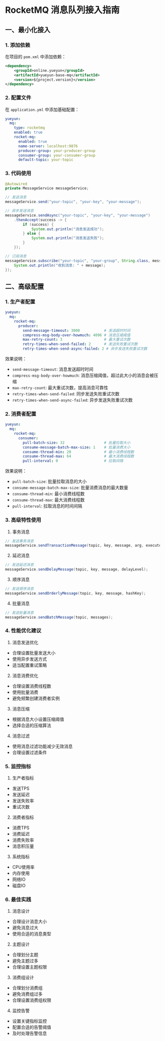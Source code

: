 # RocketMQ 消息队列接入指南

## 一、最小化接入

### 1. 添加依赖

在项目的 `pom.xml` 中添加依赖：

```xml
<dependency>
    <groupId>online.yueyun</groupId>
    <artifactId>yueyun-base-mq</artifactId>
    <version>${project.version}</version>
</dependency>
```

### 2. 配置文件

在 `application.yml` 中添加基础配置：

```yaml
yueyun:
  mq:
    type: rocketmq
    enabled: true
    rocket-mq:
      enabled: true
      name-server: localhost:9876
      producer-group: your-producer-group
      consumer-group: your-consumer-group
      default-topic: your-topic
```

### 3. 代码使用

```java
@Autowired
private MessageService messageService;

// 发送消息
messageService.send("your-topic", "your-key", "your-message");

// 异步发送消息
messageService.sendAsync("your-topic", "your-key", "your-message")
    .thenAccept(success -> {
        if (success) {
            System.out.println("消息发送成功");
        } else {
            System.out.println("消息发送失败");
        }
    });

// 订阅消息
messageService.subscribe("your-topic", "your-group", String.class, message -> {
    System.out.println("收到消息: " + message);
});
```

## 二、高级配置

### 1. 生产者配置

```yaml
yueyun:
  mq:
    rocket-mq:
      producer:
        send-message-timeout: 3000           # 发送超时时间
        compress-msg-body-over-howmuch: 4096 # 消息压缩阈值
        max-retry-count: 3                   # 最大重试次数
        retry-times-when-send-failed: 2      # 发送失败重试次数
        retry-times-when-send-async-failed: 2 # 异步发送失败重试次数
```

效果说明：
- `send-message-timeout`: 消息发送超时时间
- `compress-msg-body-over-howmuch`: 消息压缩阈值，超过此大小的消息会被压缩
- `max-retry-count`: 最大重试次数，提高消息可靠性
- `retry-times-when-send-failed`: 同步发送失败重试次数
- `retry-times-when-send-async-failed`: 异步发送失败重试次数

### 2. 消费者配置

```yaml
yueyun:
  mq:
    rocket-mq:
      consumer:
        pull-batch-size: 32                  # 批量拉取大小
        consume-message-batch-max-size: 1    # 批量消费大小
        consume-thread-min: 20               # 最小消费线程数
        consume-thread-max: 64               # 最大消费线程数
        pull-interval: 0                     # 拉取间隔
```

效果说明：
- `pull-batch-size`: 批量拉取消息的大小
- `consume-message-batch-max-size`: 批量消费消息的最大数量
- `consume-thread-min`: 最小消费线程数
- `consume-thread-max`: 最大消费线程数
- `pull-interval`: 拉取消息的时间间隔

### 3. 高级特性使用

1. 事务消息
```java
// 发送事务消息
messageService.sendTransactionMessage(topic, key, message, arg, executor);
```

2. 延迟消息
```java
// 发送延迟消息
messageService.sendDelayMessage(topic, key, message, delayLevel);
```

3. 顺序消息
```java
// 发送顺序消息
messageService.sendOrderlyMessage(topic, key, message, hashKey);
```

4. 批量消息
```java
// 发送批量消息
messageService.sendBatchMessage(topic, messages);
```

### 4. 性能优化建议

1. 消息发送优化
- 合理设置批量发送大小
- 使用异步发送方式
- 适当配置重试策略

2. 消息消费优化
- 合理设置消费线程数
- 使用批量消费
- 避免频繁创建消费者实例

3. 消息压缩
- 根据消息大小设置压缩阈值
- 选择合适的压缩算法

4. 消息过滤
- 使用消息过滤功能减少无效消息
- 合理设置过滤条件

### 5. 监控指标

1. 生产者指标
- 发送TPS
- 发送延迟
- 发送失败率
- 重试次数

2. 消费者指标
- 消费TPS
- 消费延迟
- 消费失败率
- 消息积压量

3. 系统指标
- CPU使用率
- 内存使用
- 网络IO
- 磁盘IO

### 6. 最佳实践

1. 消息设计
- 合理设计消息大小
- 避免消息过大
- 使用合适的消息类型

2. 主题设计
- 合理划分主题
- 避免主题过多
- 合理设置主题权限

3. 消费组设计
- 合理划分消费组
- 避免消费组过多
- 合理设置消费组权限

4. 监控告警
- 设置关键指标监控
- 配置合适的告警阈值
- 及时处理告警信息 